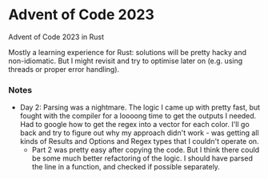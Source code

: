 # Advent of Code 2023
Advent of Code 2023 in Rust

Mostly a learning experience for Rust: solutions will be pretty hacky and non-idiomatic. But I might revisit and try to optimise later on (e.g. using threads or proper error handling).

### Notes
- Day 2: Parsing was a nightmare. The logic I came up with pretty fast, but fought with the compiler for a loooong time to get the outputs I needed. Had to google how to get the regex into a vector for each color. I'll go back and try to figure out why my approach didn't work - was getting all kinds of Results and Options and Regex types that I couldn't operate on.
  - Part 2 was pretty easy after copying the code. But I think there could be some much better refactoring of the logic. I should have parsed the line in a function, and checked if possible separately.
